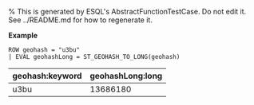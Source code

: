 % This is generated by ESQL's AbstractFunctionTestCase. Do not edit it. See ../README.md for how to regenerate it.

**Example**

```esql
ROW geohash = "u3bu"
| EVAL geohashLong = ST_GEOHASH_TO_LONG(geohash)
```

| geohash:keyword | geohashLong:long |
| --- | --- |
| u3bu | 13686180 |


